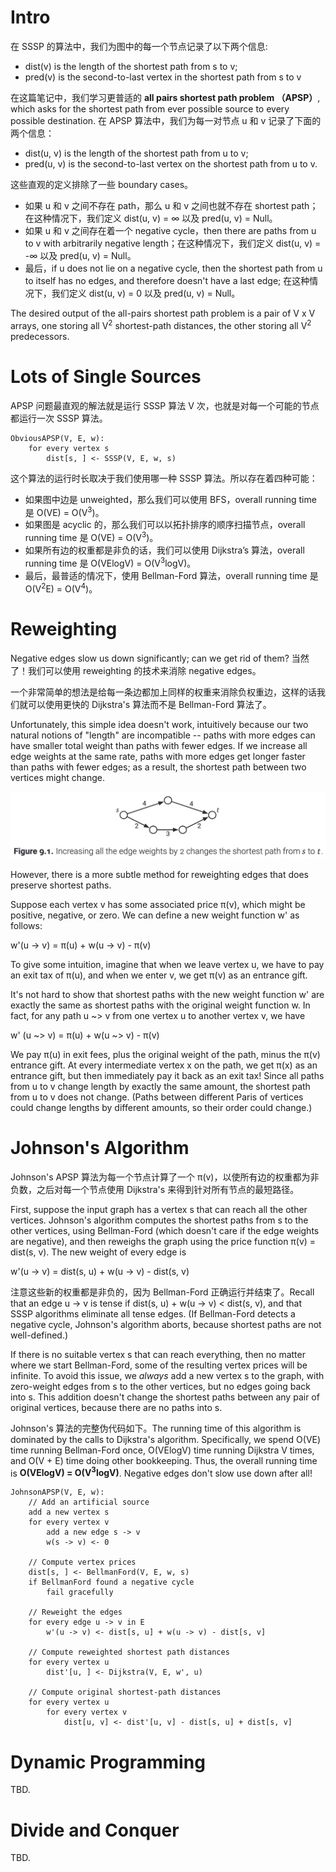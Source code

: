 # Intro

在 SSSP 的算法中，我们为图中的每一个节点记录了以下两个信息:

- dist(v) is the length of the shortest path from s to v;
- pred(v) is the second-to-last vertex in the shortest path from s to v

在这篇笔记中，我们学习更普适的 **all pairs shortest path problem （APSP）**, which asks for the shortest path from ever possible source to every possible destination. 在 APSP 算法中，我们为每一对节点 u 和 v 记录了下面的两个信息：

- dist(u, v) is the length of the shortest path from u to v;
- pred(u, v) is the second-to-last vertex on the shortest path from u to v.

这些直观的定义排除了一些 boundary cases。

- 如果 u 和 v 之间不存在 path，那么 u 和 v 之间也就不存在 shortest path；在这种情况下，我们定义 dist(u, v) = &infin; 以及 pred(u, v) = Null。
- 如果 u 和 v 之间存在着一个 negative cycle，then there are paths from u to v with arbitrarily negative length；在这种情况下，我们定义 dist(u, v) = -&infin; 以及 pred(u, v) = Null。
- 最后，if u does not lie on a negative cycle, then the shortest path from u to itself has no edges, and therefore doesn't have a last edge; 在这种情况下，我们定义 dist(u, v) = 0 以及 pred(u, v) = Null。

The desired output of the all-pairs shortest path problem is a pair of V x V arrays, one storing all V<sup>2</sup> shortest-path distances, the other storing all V<sup>2</sup> predecessors. 

# Lots of Single Sources

APSP 问题最直观的解法就是运行 SSSP 算法 V 次，也就是对每一个可能的节点都运行一次 SSSP 算法。

```
ObviousAPSP(V, E, w):
	for every vertex s
		dist[s, ] <- SSSP(V, E, w, s)
```

这个算法的运行时长取决于我们使用哪一种 SSSP 算法。所以存在着四种可能：

- 如果图中边是 unweighted，那么我们可以使用 BFS，overall running time 是 O(VE) = O(V<sup>3</sup>)。
- 如果图是 acyclic 的，那么我们可以以拓扑排序的顺序扫描节点，overall running time 是 O(VE) = O(V<sup>3</sup>)。
- 如果所有边的权重都是非负的话，我们可以使用 Dijkstra’s 算法，overall running time 是 O(VElogV) = O(V<sup>3</sup>logV)。
- 最后，最普适的情况下，使用 Bellman-Ford 算法，overall running time 是 O(V<sup>2</sup>E) = O(V<sup>4</sup>)。

# Reweighting

Negative edges slow us down significantly; can we get rid of them? 当然了！我们可以使用 reweighting 的技术来消除 negative edges。

一个非常简单的想法是给每一条边都加上同样的权重来消除负权重边，这样的话我们就可以使用更快的 Dijkstra's 算法而不是 Bellman-Ford 算法了。

Unfortunately, this simple idea doesn't work, intuitively because our two natural notions of "length" are incompatible -- paths with more edges can have smaller total weight than paths with fewer edges. If we increase all edge weights at the same rate, paths with more edges get longer faster than paths with fewer edges; as a result, the shortest path between two vertices might change. 

![Reweighting 1](./assets/reweighting-1.png)

However, there is a more subtle method for reweighting edges that does preserve shortest paths. 

Suppose each vertex v has some associated price &pi;(v), which might be positive, negative, or zero. We can define a new weight function w' as follows:

w'(u -> v) = &pi;(u) + w(u -> v) - &pi;(v)

To give some intuition, imagine that when we leave vertex u, we have to pay an exit tax of &pi;(u), and when we enter v, we get &pi;(v) as an entrance gift.

It's not hard to show that shortest paths with the new weight function w' are exactly the same as shortest paths with the original weight function w. In fact, for any path u ~> v from one vertex u to another vertex v, we have

w' (u ~> v) = &pi;(u) + w(u ~> v) - &pi;(v)

We pay &pi;(u) in exit fees, plus the original weight of  the path, minus the &pi;(v) entrance gift. At every intermediate vertex x on the path, we get &pi;(x) as an entrance gift, but then immediately pay it back as an exit tax! Since all paths from u to v change length by exactly the same amount, the shortest path from u to v does not change. (Paths between different Paris of vertices could change lengths by different amounts, so their order could change.)

# Johnson's Algorithm

Johnson's APSP 算法为每一个节点计算了一个 &pi;(v)，以使所有边的权重都为非负数，之后对每一个节点使用 Dijkstra's 来得到针对所有节点的最短路径。

First, suppose the input graph has a vertex s that can reach all the other vertices. Johnson's algorithm computes the shortest paths from s to the other vertices, using Bellman-Ford (which doesn't care if the edge weights are negative), and then reweighs the graph using the price function &pi;(v) = dist(s, v). The new weight of every edge is

w'(u -> v) = dist(s, u) + w(u -> v) - dist(s, v)

注意这些新的权重都是非负的，因为 Bellman-Ford 正确运行并结束了。Recall that an edge u -> v is tense if dist(s, u) + w(u -> v) < dist(s, v), and that SSSP algorithms eliminate all tense edges. (If Bellman-Ford detects a negative cycle, Johnson's algorithm aborts, because shortest paths are not well-defined.)

If there is no suitable vertex s that can reach everything, then no matter where we start Bellman-Ford, some of the resulting vertex prices will be infinite. To avoid this issue, we *always* add a new vertex s to the graph, with zero-weight edges from s to the other vertices, but no edges going back into s. This addition doesn't change the shortest paths between any pair of original vertices, because there are no paths into s.

Johnson's 算法的完整伪代码如下。The running time of this algorithm is dominated by the calls to Dijkstra's algorithm. Specifically, we spend O(VE) time running Bellman-Ford once, O(VElogV) time running Dijkstra V times, and O(V + E) time doing other bookkeeping. Thus, the overall running time is **O(VElogV) = O(V<sup>3</sup>logV)**. Negative edges don't slow use down after all!

```
JohnsonAPSP(V, E, w):
	// Add an artificial source
	add a new vertex s
	for every vertex v
		add a new edge s -> v
		w(s -> v) <- 0
		
	// Compute vertex prices
	dist[s, ] <- BellmanFord(V, E, w, s)
	if BellmanFord found a negative cycle
		fail gracefully
		
	// Reweight the edges
	for every edge u -> v in E
		w'(u -> v) <- dist[s, u] + w(u -> v) - dist[s, v]
	
	// Compute reweighted shortest path distances
	for every vertex u
		dist'[u, ] <- Dijkstra(V, E, w', u)
	
	// Compute original shortest-path distances
	for every vertex u
		for every vertex v
			dist[u, v] <- dist'[u, v] - dist[s, u] + dist[s, v]
```

# Dynamic Programming

TBD.

# Divide and Conquer

TBD.